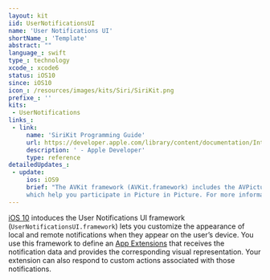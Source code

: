 ```yaml
---
layout: kit
iid: UserNotificationsUI
name: 'User Notifications UI'
shortName_: 'Template'
abstract: ""
language_: swift
type_: technology
xcode_: xcode6
status: iOS10
since: iOS10
icon_: /resources/images/kits/Siri/SiriKit.png
prefixe_: ''
kits:
 - UserNotifications
links_:
 - link:
     name: 'SiriKit Programming Guide'
     url: https://developer.apple.com/library/content/documentation/Intents/Conceptual/SiriIntegrationGuide/index.html#//apple_ref/doc/uid/TP40016875
     description: ' - Apple Developer'
     type: reference
detailedUpdates_:
 - update:
     ios: iOS9
     brief: "The AVKit framework (AVKit.framework) includes the AVPictureInPictureController and AVPlayerViewController classes, 
     which help you participate in Picture in Picture. For more information about Picture in Picture, see 'Multitasking Enhancements for iPad'."
---
```


[iOS 10](/iOS10) intoduces the User Notifications UI framework (`UserNotificationsUI.framework`) lets you customize the appearance of local 
and remote notifications when they appear on the user’s device. You use this framework to define an [App Extensions](/AppExtensions) that 
receives the notification data and provides the corresponding visual representation. Your extension can also respond to custom actions associated 
with those notifications.

